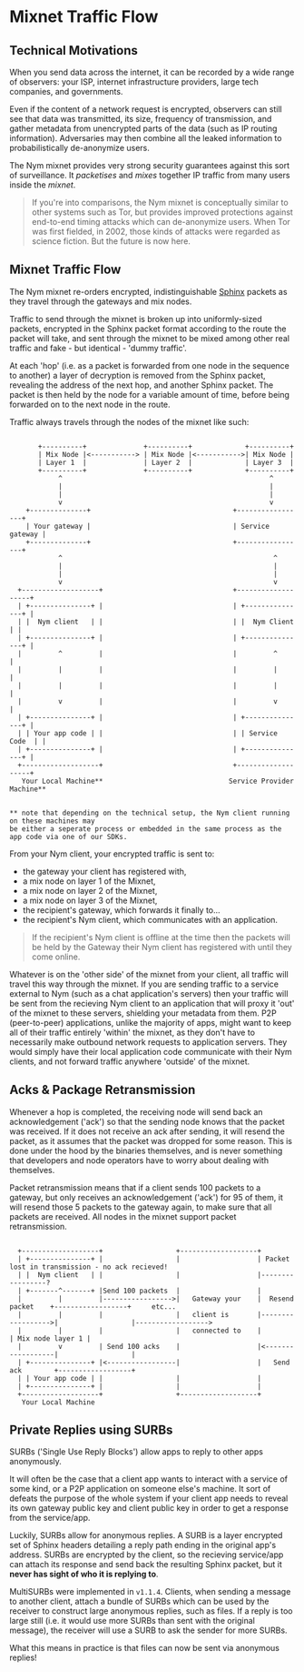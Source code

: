 # Mixnet Traffic Flow

## Technical Motivations 
When you send data across the internet, it can be recorded by a wide range of observers: your ISP, internet infrastructure providers, large tech companies, and governments.

Even if the content of a network request is encrypted, observers can still see that data was transmitted, its size, frequency of transmission, and gather metadata from unencrypted parts of the data (such as IP routing information). Adversaries may then combine all the leaked information to probabilistically de-anonymize users.

The Nym mixnet provides very strong security guarantees against this sort of surveillance. It _packetises_ and _mixes_ together IP traffic from many users inside the _mixnet_. 

> If you're into comparisons, the Nym mixnet is conceptually similar to other systems such as Tor, but provides improved protections against end-to-end timing attacks which can de-anonymize users. When Tor was first fielded, in 2002, those kinds of attacks were regarded as science fiction. But the future is now here.

## Mixnet Traffic Flow
The Nym mixnet re-orders encrypted, indistinguishable [Sphinx](https://cypherpunks.ca/~iang/pubs/Sphinx_Oakland09.pdf) packets as they travel through the gateways and mix nodes. 

Traffic to send through the mixnet is broken up into uniformly-sized packets, encrypted in the Sphinx packet format according to the route the packet will take, and sent through the mixnet to be mixed among other real traffic and fake - but identical - 'dummy traffic'. 

At each 'hop' (i.e. as a packet is forwarded from one node in the sequence to another) a layer of decryption is removed from the Sphinx packet, revealing the address of the next hop, and another Sphinx packet. The packet is then held by the node for a variable amount of time, before being forwarded on to the next node in the route. 

Traffic always travels through the nodes of the mixnet like such:

```
                                                                               
       +----------+              +----------+             +----------+                 
       | Mix Node |<-----------> | Mix Node |<----------->| Mix Node |                 
       | Layer 1  |              | Layer 2  |             | Layer 3  |                 
       +----------+              +----------+             +----------+                 
            ^                                                   ^                      
            |                                                   |                      
            |                                                   |                      
            v                                                   v                      
    +--------------+                                   +-----------------+        
    | Your gateway |                                   | Service gateway |        
    +--------------+                                   +-----------------+        
            ^                                                    ^                     
            |                                                    |                     
            |                                                    |                     
            v                                                    v                     
  +-------------------+                                +-------------------+           
  | +---------------+ |                                | +---------------+ |           
  | |  Nym client   | |                                | |  Nym Client   | |           
  | +---------------+ |                                | +---------------+ |           
  |         ^         |                                |         ^         |           
  |         |         |                                |         |         |           
  |         |         |                                |         |         |           
  |         v         |                                |         v         |           
  | +---------------+ |                                | +---------------+ |           
  | | Your app code | |                                | | Service Code  | |           
  | +---------------+ |                                | +---------------+ |           
  +-------------------+                                +-------------------+           
   Your Local Machine**                               Service Provider Machine**        


** note that depending on the technical setup, the Nym client running on these machines may
be either a seperate process or embedded in the same process as the app code via one of our SDKs. 

```


From your Nym client, your encrypted traffic is sent to:
* the gateway your client has registered with,  
* a mix node on layer 1 of the Mixnet, 
* a mix node on layer 2 of the Mixnet,
* a mix node on layer 3 of the Mixnet, 
* the recipient's gateway, which forwards it finally to...
* the recipient's Nym client, which communicates with an application.  

> If the recipient's Nym client is offline at the time then the packets will be held by the Gateway their Nym client has registered with until they come online.

Whatever is on the 'other side' of the mixnet from your client, all traffic will travel this way through the mixnet. If you are sending traffic to a service external to Nym (such as a chat application's servers) then your traffic will be sent from the recieving Nym client to an application that will proxy it 'out' of the mixnet to these servers, shielding your metadata from them. P2P (peer-to-peer) applications, unlike the majority of apps, might want to keep all of their traffic entirely 'within' the mixnet, as they don't have to necessarily make outbound network requests to application servers. They would simply have their local application code communicate with their Nym clients, and not forward traffic anywhere 'outside' of the mixnet. 

## Acks & Package Retransmission
Whenever a hop is completed, the receiving node will send back an acknowledgement ('ack') so that the sending node knows that the packet was received. If it does not receive an ack after sending, it will resend the packet, as it assumes that the packet was dropped for some reason. This is done under the hood by the binaries themselves, and is never something that developers and node operators have to worry about dealing with themselves. 

Packet retransmission means that if a client sends 100 packets to a gateway, but only receives an acknowledgement ('ack') for 95 of them, it will resend those 5 packets to the gateway again, to make sure that all packets are received. All nodes in the mixnet support packet retransmission. 

```                                                                                                                                                                    
                                                                                                               
  +-------------------+                  +-------------------+                                                
  | +---------------+ |                  |                   | Packet lost in transmission - no ack recieved! 
  | |  Nym client   | |                  |                   |-----------------?                              
  | +-------^-------+ |Send 100 packets  |                   |                                                     
  |         |         |----------------->|   Gateway your    |  Resend packet    +------------------+     etc...  
  |         |         |                  |   client is       |------------------>|                  |------------------> 
  |         |         |                  |   connected to    |                   | Mix node layer 1 |          
  |         v         | Send 100 acks    |                   |<------------------|                  |         
  | +---------------+ |<-----------------|                   |   Send ack        +------------------+        
  | | Your app code | |                  |                   |                                              
  | +---------------+ |                  |                   |                                             
  +-------------------+                  +-------------------+                                            
   Your Local Machine                                                                                    

```                                                                                                                                                                    

## Private Replies using SURBs
SURBs ('Single Use Reply Blocks') allow apps to reply to other apps anonymously.

It will often be the case that a client app wants to interact with a service of some kind, or a P2P application on someone else's machine. It sort of defeats the purpose of the whole system if your client app needs to reveal its own gateway public key and client public key in order to get a response from the service/app. 

Luckily, SURBs allow for anonymous replies. A SURB is a layer encrypted set of Sphinx headers detailing a reply path ending in the original app's address. SURBs are encrypted by the client, so the recieving service/app can attach its response and send back the resulting Sphinx packet, but it **never has sight of who it is replying to**.

MultiSURBs were implemented in `v1.1.4`. Clients, when sending a message to another client, attach a bundle of SURBs which can be used by the receiver to construct large anonymous replies, such as files. If a reply is too large still (i.e. it would use more SURBs than sent with the original message), the receiver will use a SURB to ask the sender for more SURBs. 

What this means in practice is that files can now be sent via anonymous replies!  

